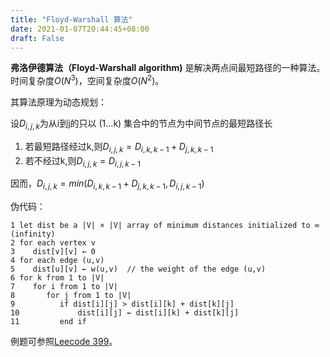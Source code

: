 ```yaml
---
title: "Floyd-Warshall 算法"
date: 2021-01-07T20:44:45+08:00
draft: False
---
```


**弗洛伊德算法（Floyd-Warshall algorithm)** 是解决两点间最短路径的一种算法。时间复杂度$O(N^{3})$，空间复杂度$O(N^{2})$。

其算法原理为动态规划：

设$D_{i,j,k}$为从i到j的只以 (1...k) 集合中的节点为中间节点的最短路径长

1. 若最短路径经过k,则$D_{i,j,k}=D_{i,k,k-1}+D_{j,k,k-1}$
2. 若不经过k,则$D_{i,j,k}=D_{i,j,k-1}$

因而，$D_{i,j,k}=min(D_{i,k,k-1}+D_{j,k,k-1}, D_{i,j,k-1})$

伪代码：

``` shell
1 let dist be a |V| × |V| array of minimum distances initialized to ∞ (infinity)
2 for each vertex v
3    dist[v][v] ← 0
4 for each edge (u,v)
5    dist[u][v] ← w(u,v)  // the weight of the edge (u,v)
6 for k from 1 to |V|
7    for i from 1 to |V|
8       for j from 1 to |V|
9          if dist[i][j] > dist[i][k] + dist[k][j] 
10             dist[i][j] ← dist[i][k] + dist[k][j]
11         end if
```

例题可参照[Leecode 399](https://leetcode-cn.com/problems/evaluate-division/)。